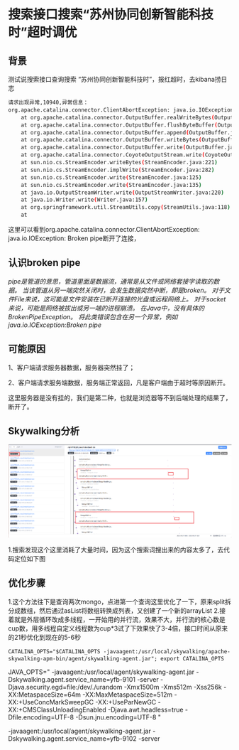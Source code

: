 # 搜索接口搜索“苏州协同创新智能科技时”超时调优

## 背景

测试说搜索接口查询搜索 “苏州协同创新智能科技时”，报红超时，去kibana捞日志

```bash
请求出现异常,10940,异常信息：
org.apache.catalina.connector.ClientAbortException: java.io.IOException: Broken pipe
	at org.apache.catalina.connector.OutputBuffer.realWriteBytes(OutputBuffer.java:356)
	at org.apache.catalina.connector.OutputBuffer.flushByteBuffer(OutputBuffer.java:825)
	at org.apache.catalina.connector.OutputBuffer.append(OutputBuffer.java:730)
	at org.apache.catalina.connector.OutputBuffer.writeBytes(OutputBuffer.java:391)
	at org.apache.catalina.connector.OutputBuffer.write(OutputBuffer.java:369)
	at org.apache.catalina.connector.CoyoteOutputStream.write(CoyoteOutputStream.java:96)
	at sun.nio.cs.StreamEncoder.writeBytes(StreamEncoder.java:221)
	at sun.nio.cs.StreamEncoder.implWrite(StreamEncoder.java:282)
	at sun.nio.cs.StreamEncoder.write(StreamEncoder.java:125)
	at sun.nio.cs.StreamEncoder.write(StreamEncoder.java:135)
	at java.io.OutputStreamWriter.write(OutputStreamWriter.java:220)
	at java.io.Writer.write(Writer.java:157)
	at org.springframework.util.StreamUtils.copy(StreamUtils.java:118)
	at 
```

这里可以看到org.apache.catalina.connector.ClientAbortException: java.io.IOException: Broken pipe断开了连接，

## 认识broken pipe

*pipe是管道的意思，管道里面是数据流，通常是从文件或网络套接字读取的数据。 当该管道从另一端突然关闭时，会发生数据突然中断，即是broken。 对于文件File来说，这可能是文件安装在已断开连接的光盘或远程网络上。 对于socket来说，可能是网络被拔出或另一端的进程崩溃。 在Java中，没有具体的BrokenPipeException。 将此类错误包含在另一个异常，例如java.io.IOException:Broken pipe*

## 可能原因

1、客户端请求服务器数据，服务器突然挂了；

2、客户端请求服务端数据，服务端正常返回，凡是客户端由于超时等原因断开。

这里服务器是没有挂的，我们是第二种，也就是浏览器等不到后端处理的结果了，断开了。

## Skywalking分析

![img_1.png](img_1.png)

1.搜索发现这个这里消耗了大量时间，因为这个搜索词搜出来的内容太多了，去代码定位如下图


## 优化步骤
1.这个方法往下是查询两次mongo，点进第一个查询这里优化了一下，原来split拆分成数组，然后通过asList将数组转换成列表，又创建了一个新的arrayList
2.接着就是外层循环改成多线程，一开始用的并行流，效果不大，并行流的核心数是cup数，用多线程自定义线程数为cup*3试了下效果快了3-4倍，接口时间从原来的21秒优化到现在的5-6秒











































```
CATALINA_OPTS="$CATALINA_OPTS -javaagent:/usr/local/skywalking/apache-skywalking-apm-bin/agent/skywalking-agent.jar"; export CATALINA_OPTS
```



JAVA_OPTS="  -javaagent:/usr/local/agent/skywalking-agent.jar  -Dskywalking.agent.service_name=yfb-9101  -server -Djava.security.egd=file:/dev/./urandom  -Xmx1500m -Xms512m -Xss256k  -XX:MetaspaceSize=64m -XX:MaxMetaspaceSize=512m -XX:+UseConcMarkSweepGC -XX:+UseParNewGC  -XX:+CMSClassUnloadingEnabled -Djava.awt.headless=true -Dfile.encoding=UTF-8 -Dsun.jnu.encoding=UTF-8 "





-javaagent:/usr/local/agent/skywalking-agent.jar  -Dskywalking.agent.service_name=yfb-9102  -server




















